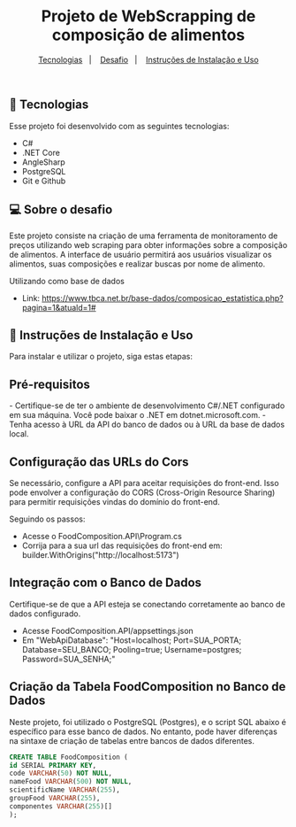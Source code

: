 <h1 align="center"> Projeto de WebScrapping de composição de alimentos</h1>

<p align="center">
  <a href="#-tecnologias">Tecnologias</a>&nbsp;&nbsp;&nbsp;|&nbsp;&nbsp;&nbsp;
  <a href="#-projeto">Desafio</a>&nbsp;&nbsp;&nbsp;|&nbsp;&nbsp;&nbsp;
  <a href="#-layout">Instruções de Instalação e Uso</a>
</p>

<br/>

## 🚀 Tecnologias

Esse projeto foi desenvolvido com as seguintes tecnologias:

- C#
- .NET Core
- AngleSharp
- PostgreSQL
- Git e Github

## 💻 Sobre o desafio

Este projeto consiste na criação de uma ferramenta de monitoramento de preços utilizando web scraping para obter informações sobre a composição de alimentos. A interface de usuário permitirá aos usuários visualizar os alimentos, suas composições e realizar buscas por nome de alimento.

Utilizando como base de dados

- Link: https://www.tbca.net.br/base-dados/composicao_estatistica.php?pagina=1&atuald=1#

## 🔖 Instruções de Instalação e Uso

Para instalar e utilizar o projeto, siga estas etapas:
<br/>

<h2>Pré-requisitos</h2>
- Certifique-se de ter o ambiente de desenvolvimento C#/.NET configurado em sua máquina. Você pode baixar o .NET em dotnet.microsoft.com.
- Tenha acesso à URL da API do banco de dados ou à URL da base de dados local.

<h2>Configuração das URLs do Cors</h2>
Se necessário, configure a API para aceitar requisições do front-end. Isso pode envolver a configuração do CORS (Cross-Origin Resource Sharing) para permitir requisições vindas do domínio do front-end.<br>

Seguindo os passos:

- Acesse o FoodComposition.API\Program.cs
- Corrija para a sua url das requisições do front-end em: builder.WithOrigins("http://localhost:5173")

<h2>Integração com o Banco de Dados</h2>
Certifique-se de que a API esteja se conectando corretamente ao banco de dados configurado.

- Acesse FoodComposition.API/appsettings.json
- Em "WebApiDatabase": "Host=localhost; Port=SUA_PORTA; Database=SEU_BANCO; Pooling=true; Username=postgres; Password=SUA_SENHA;"

<h2>Criação da Tabela FoodComposition no Banco de Dados</h2>
Neste projeto, foi utilizado o PostgreSQL (Postgres), e o script SQL abaixo é específico para esse banco de dados. No entanto, pode haver diferenças na sintaxe de criação de tabelas entre bancos de dados diferentes.
<br/>

```sql
CREATE TABLE FoodComposition (
id SERIAL PRIMARY KEY,
code VARCHAR(50) NOT NULL,
nameFood VARCHAR(500) NOT NULL,
scientificName VARCHAR(255),
groupFood VARCHAR(255),
componentes VARCHAR(255)[]
);
```
